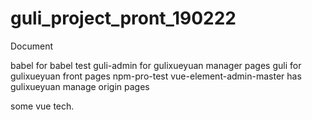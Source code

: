 # guli_project_pront_190222


Document 

babel for babel test
guli-admin for gulixueyuan manager pages
guli for gulixueyuan front pages
npm-pro-test
vue-element-admin-master has gulixueyuan manage origin pages
 

some vue tech.
